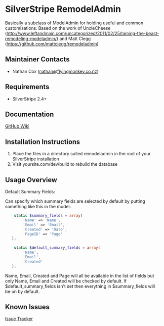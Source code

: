 SilverStripe RemodelAdmin
===================================

Basically a subclass of ModelAdmin for holding useful and common customisations.  Based on the work of UncleCheese (http://www.leftandmain.com/uncategorized/2011/02/25/taming-the-beast-remodeling-modeladmin/) and Matt Clegg (https://github.com/mattclegg/remodeladmin)

Maintainer Contacts
-------------------
* Nathan Cox (<nathan@flyingmonkey.co.nz>)

Requirements
------------
* SilverStripe 2.4+

Documentation
-------------
[GitHub Wiki](https://github.com/nathancox/remodeladmin)

Installation Instructions
-------------------------

1. Place the files in a directory called remodeladmin in the root of your SilverStripe installation
2. Visit yoursite.com/dev/build to rebuild the database

Usage Overview
--------------

Default Summary Fields:

Can specify which summary fields are selected by default by putting something like this in the model:

```php
	static $summary_fields = array(
		'Name' => 'Name',
		'Email' => 'Email',
		'Created' => 'Date',
		'PageID' => 'Page'
   );
   
	static $default_summary_fields = array(
		'Name',
		'Email',
		'Created'
   );
```

Name, Email, Created and Page will all be available in the list of fields but only Name, Email and Created will be checked by default.
If $default_summary_fields isn't set then everything in $summary_fields will be on by default.



Known Issues
------------
[Issue Tracker](https://github.com/nathancox/silverstripe-remodeladmin/issues)